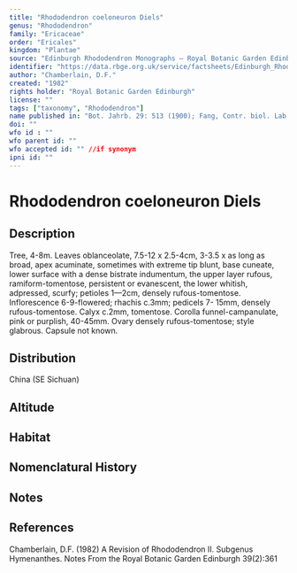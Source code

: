 ```yaml
---
title: "Rhododendron coeloneuron Diels"
genus: "Rhododendron"
family: "Ericaceae"
order: "Ericales"
kingdom: "Plantae"
source: "Edinburgh Rhododendron Monographs – Royal Botanic Garden Edinburgh"
identifier: "https://data.rbge.org.uk/service/factsheets/Edinburgh_Rhododendron_Monographs.xhtml"
author: "Chamberlain, D.F."
created: "1982"
rights holder: "Royal Botanic Garden Edinburgh"
license: ""
tags: ["taxonomy", "Rhododendron"]
name published in: "Bot. Jahrb. 29: 513 (1900); Fang, Contr. biol. Lab. Sci. Soc. China, Bot. ser. 12: 57 (1939), descr. ampl."
doi: ""
wfo id : ""
wfo parent id: ""
wfo accepted id: "" //if synonym                      
ipni id: ""
---
```


                       

# Rhododendron coeloneuron Diels

## Description
Tree, 4-8m. Leaves oblanceolate, 7.5-12 x 2.5-4cm, 3-3.5 x as long as broad, apex acuminate, sometimes with extreme tip blunt, base cuneate, lower surface with a dense bistrate indumentum, the upper layer rufous, ramiform-tomentose, persistent or evanescent, the lower whitish, adpressed, scurfy; petioles 1—2cm, densely rufous-tomentose. Inflorescence 6-9-flowered; rhachis c.3mm; pedicels 7- 15mm, densely rufous-tomentose. Calyx c.2mm, tomentose. Corolla funnel-campanulate, pink or purplish, 40-45mm. Ovary densely rufous-tomentose; style glabrous. Capsule not known.

## Distribution
China (SE Sichuan)

## Altitude


## Habitat


## Nomenclatural History

                       
## Notes


## References

Chamberlain, D.F. (1982) A Revision of Rhododendron II. Subgenus Hymenanthes. Notes From the Royal Botanic Garden Edinburgh 39(2):361

